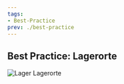 ```yaml
---
tags:
- Best-Practice
prev: ./best-practice
---
```

## Best Practice: Lagerorte

![Lager Lagerorte](assets/Lager%20Lagerorte.svg)
